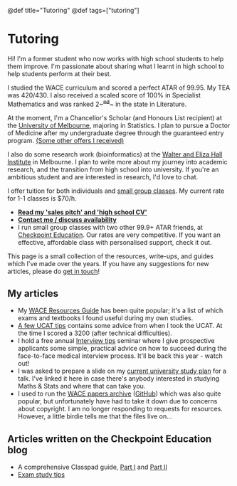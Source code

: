 @def title="Tutoring"
@def tags=["tutoring"]

# Tutoring
Hi! I'm a former student who now works with high school students to help them improve. I'm passionate about sharing what I learnt in high school to help students perform at their best.

I studied the WACE curriculum and scored a perfect ATAR of 99.95. My TEA was 420/430. I also received a scaled score of 100% in Specialist Mathematics and was ranked 2~~~<sup>nd</sup>~~~ in the state in Literature.

At the moment, I'm a Chancellor's Scholar (and Honours List recipient) at the [University of Melbourne](https://www.unimelb.edu.au/), majoring in Statistics. I plan to pursue a Doctor of Medicine after my undergraduate degree through the guaranteed entry program. [(Some other offers I received)](why/#my_medical_school_offers)

I also do some research work (bioinformatics) at the [Walter and Eliza Hall Institute](https://wehi.edu.au) in Melbourne. I plan to write more about my journey into academic research, and the transition from high school into university. If you're an ambitious student and are interested in research, I'd love to chat.

I offer tuition for both individuals and [small group classes](https://checkpointeducation.com.au). My current rate for 1-1 classes is \$70/h.


* **[Read my 'sales pitch' and 'high school CV'](why)**
* **[Contact me / discuss availability](/contact)**
* I run small group classes with two other 99.9+ ATAR friends, at [Checkpoint Education](https://checkpointeducation.com.au). Our rates are very competitive. If you want an effective, affordable class with personalised support, check it out.

This page is a small collection of the resources, write-ups, and guides which I've made over the years. If you have any suggestions for new articles, please do [get in touch](/contact)!

## My articles
* My [WACE Resources Guide](/posts/wace-resources-guide) has been quite popular; it's a list of which exams and textbooks I found useful during my own studies.
* [A few UCAT tips](/posts/ucat-tips) contains some advice from when I took the UCAT. At the time I scored a 3200 (after technical difficulties).
* I hold a free annual [Interview tips](/posts/interview-tips) seminar where I give prospective applicants some simple, practical advice on how to succeed during the face-to-face medical interview process. It'll be back this year - watch out!
* I was asked to prepare a slide on my [current university study plan](/posts/uni-study-plan) for a talk. I've linked it here in case there's anybody interested in studying Maths & Stats and where that can take you.
* I used to run the [WACE papers archive](https://olliecheng.me/papers) ([GitHub](https://github.com/olliecheng/wace-paper-archive)) which was also quite popular, but unfortunately have had to take it down due to concerns about copyright. I am no longer responding to requests for resources. However, a little birdie tells me that the files live on...

## Articles written on the Checkpoint Education blog
* A comprehensive Classpad guide, [Part I](https://example.com) and [Part II](https://example.com)
* [Exam study tips](https://example.com)